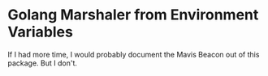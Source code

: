 Golang Marshaler from Environment Variables
===========================================

If I had more time, I would probably document the Mavis Beacon out of
this package. But I don't.
